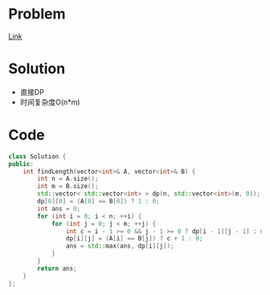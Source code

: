 # Problem
[Link](https://leetcode-cn.com/problems/maximum-length-of-repeated-subarray/)

# Solution
* 直接DP
* 时间复杂度O(n*m)

# Code
```cpp
class Solution {
public:
    int findLength(vector<int>& A, vector<int>& B) {
        int n = A.size();
        int m = B.size();
        std::vector< std::vector<int> > dp(n, std::vector<int>(m, 0));
        dp[0][0] = (A[0] == B[0]) ? 1 : 0;
        int ans = 0;
        for (int i = 0; i < n; ++i) {
            for (int j = 0; j < m; ++j) {
                int c = i - 1 >= 0 && j - 1 >= 0 ? dp[i - 1][j - 1] : 0;
                dp[i][j] = (A[i] == B[j]) ? c + 1 : 0;
                ans = std::max(ans, dp[i][j]);
            }
        }
        return ans;
    }
};
```